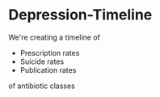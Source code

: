 # Depression-Timeline
We're creating a timeline of 
  - Prescription rates
  - Suicide rates
  - Publication rates
  
of antibiotic classes
